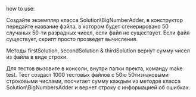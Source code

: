 how to use:

Создайте экземпляр класса Solution\BigNumberAdder, в конструктор передайте название файла, в котором будет сгенерировано 50 случаных 50-ти разрадных чисел, если файл не существует. Если файл существует, скрипт просто прозведет вычисления.

Методы firstSolution, secondSolution & thirdSolution вернут сумму чисел из файла в виде строки.

Для тестов вызовите в консоли, внутри папки пректа, команду make test.
Тест создаст 1000 тестовых файлов с 50ю 50тизнаковыми строковыми числами, посчитает сумму каждым из методов класса Solution\BigNumbersAdder 
и вернет строку с информацией об ошибках.